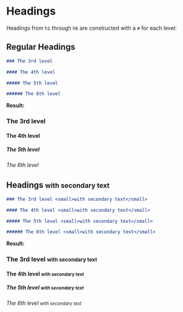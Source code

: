 # Headings

Headings from `h1` through `h6` are constructed with a `#` for each level:

## Regular Headings

```markdown
### The 3rd level

#### The 4th level

##### The 5th level

###### The 6th level
```

__Result:__

### The 3rd level

#### The 4th level

##### The 5th level

###### The 6th level

## Headings <small>with secondary text</small>

```markdown
### The 3rd level <small>with secondary text</small>

#### The 4th level <small>with secondary text</small>

##### The 5th level <small>with secondary text</small>

###### The 6th level <small>with secondary text</small>
```

__Result:__

### The 3rd level <small>with secondary text</small>

#### The 4th level <small>with secondary text</small>

##### The 5th level <small>with secondary text</small>

###### The 6th level <small>with secondary text</small>